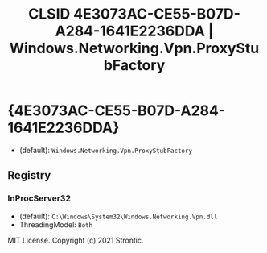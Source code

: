 ﻿---
title: "CLSID 4E3073AC-CE55-B07D-A284-1641E2236DDA | Windows.Networking.Vpn.ProxyStubFactory"
excerpt: What is COM-Object CLSID 4E3073AC-CE55-B07D-A284-1641E2236DDA?
---

# {4E3073AC-CE55-B07D-A284-1641E2236DDA}

* (default): `Windows.Networking.Vpn.ProxyStubFactory`

## Registry


### InProcServer32

* (default): `C:\Windows\System32\Windows.Networking.Vpn.dll`
* ThreadingModel: `Both`

MIT License. Copyright (c) 2021 Strontic.


